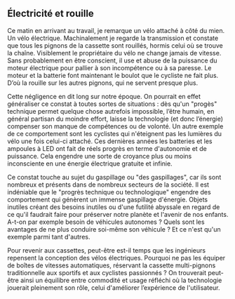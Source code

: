 ## Électricité et rouille

Ce matin en arrivant au travail, je remarque un vélo attaché à côté du mien. Un vélo électrique. Machinalement je regarde la transmission et constate que tous les pignons de la cassette sont rouillés, hormis celui où se trouve la chaîne. Visiblement le propriétaire du vélo ne change jamais de vitesse. Sans probablement en être conscient, il use et abuse de la puissance du moteur électrique pour pallier à son incompétence ou à sa paresse. Le moteur et la batterie font maintenant le boulot que le cycliste ne fait plus. D’où la rouille sur les autres pignons, qui ne servent presque plus.

Cette négligence en dit long sur notre époque. On pourrait en effet généraliser ce constat à toutes sortes de situations : dès qu'un "progès" technique permet quelque chose autrefois impossible, l’être humain, en général partisan du moindre effort, laisse la technologie (et donc l’énergie) compenser son manque de compétences ou de volonté. Un autre exemple de ce comportement sont les cyclistes qui n'éteignent pas les lumières du vélo une fois celui-ci attaché. Ces dernières années les batteries et les ampoules à LED ont fait de réels progrès en terme d'autonomie et de puissance. Cela engendre une sorte de croyance plus ou moins inconsciente en une énergie électrique gratuite et infinie.

Ce constat touche au sujet du gaspillage ou "des gaspillages", car ils sont nombreux et présents dans de nombreux secteurs de la société. Il est indéniable que le "progrès technique ou technologique" engendre des comportement qui génèrent un immense gaspillage d'énergie. Objets inutiles créant des besoins inutiles ou d'une futilité abyssale en regard de ce qu'il faudrait faire pour préserver notre planète et l'avenir de nos enfants. A-t-on par exemple besoin de véhicules autonomes ? Quels sont les avantages de ne plus conduire soi-même son véhicule ? Et ce n'est qu'un exemple parmi tant d'autres.

Pour revenir aux cassettes, peut-être est-il temps que les ingénieurs repensent la conception des vélos électriques. Pourquoi ne pas les équiper de boîtes de vitesses automatiques, réservant la cassette multi-pignons traditionnelle aux sportifs et aux cyclistes passionnés ? On trouverait peut-être ainsi un équilibre entre commodité et usage réfléchi où la technologie jouerait pleinement son rôle, celui d'améliorer l’expérience de l'utilisateur.
